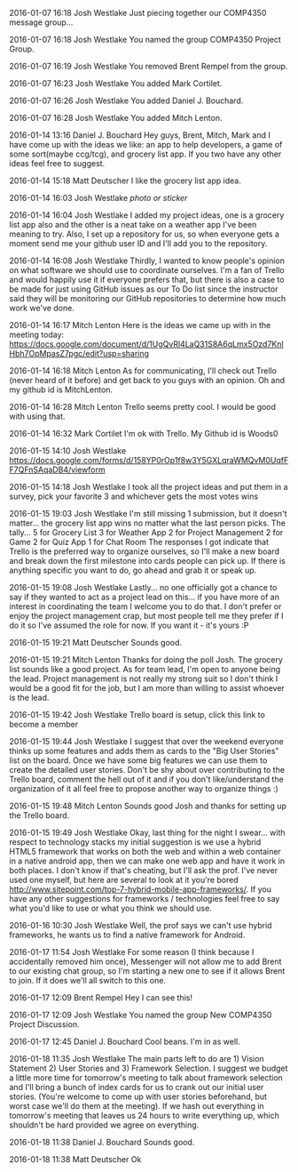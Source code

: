 2016-01-07 16:18
Josh Westlake
Just piecing together our COMP4350 message group...

2016-01-07 16:18
Josh Westlake
You named the group COMP4350 Project Group.

2016-01-07 16:19
Josh Westlake
You removed Brent Rempel from the group.

2016-01-07 16:23
Josh Westlake
You added Mark Cortilet.

2016-01-07 16:26
Josh Westlake
You added Daniel J. Bouchard.

2016-01-07 16:28
Josh Westlake
You added Mitch Lenton.

2016-01-14 13:16
Daniel J. Bouchard
Hey guys, Brent, Mitch, Mark and I have come up with the ideas we like: an app to help developers, a game of some sort(maybe ccg/tcg), and grocery list app. If you two have any other ideas feel free to suggest.

2016-01-14 15:18
Matt Deutscher
I like the grocery list app idea.

2016-01-14 16:03
Josh Westlake
*photo or sticker*

2016-01-14 16:04
Josh Westlake
I added my project ideas, one is a grocery list app also and the other is a neat take on a weather app I've been meaning to try.
Also, I set up a repository for us, so when everyone gets a moment send me your github user ID and I'll add you to the repository.

2016-01-14 16:08
Josh Westlake
Thirdly, I wanted to know people's opinion on what software we should use to coordinate ourselves. I'm a fan of Trello and would happily use it if everyone prefers that, but there is also a case to be made for just using GitHub issues as our To Do list since the instructor said they will be monitoring our GitHub repositories to determine how much work we've done.

2016-01-14 16:17
Mitch Lenton
Here is the ideas we came up with in the meeting today: https://docs.google.com/document/d/1UgQvRl4LaQ31S8A6qLmx5Ozd7KnlHbh7OpMpasZ7pgc/edit?usp=sharing

2016-01-14 16:18
Mitch Lenton
As for communicating, I'll check out Trello (never heard of it before) and get back to you guys with an opinion.
Oh and my github id is MitchLenton.

2016-01-14 16:28
Mitch Lenton
Trello seems pretty cool. I would be good with using that.

2016-01-14 16:32
Mark Cortilet
I'm ok with Trello. My Github id is Woods0

2016-01-15 14:10
Josh Westlake
https://docs.google.com/forms/d/158YP0rOp1f8w3Y5GXLqraWMQvM0UqfFF7QFnSAqaDB4/viewform

2016-01-15 14:18
Josh Westlake
I took all the project ideas and put them in a survey, pick your favorite 3 and whichever gets the most votes wins

2016-01-15 19:03
Josh Westlake
I'm still missing 1 submission, but it doesn't matter... the grocery list app wins no matter what the last person picks. The tally...
5 for Grocery List
3 for Weather App
2 for Project Management
2 for Game
2 for Quiz App
1 for Chat Room
The responses I got indicate that Trello is the preferred way to organize ourselves, so I'll make a new board and break down the first milestone into cards people can pick up. If there is anything specific you want to do, go ahead and grab it or speak up.

2016-01-15 19:08
Josh Westlake
Lastly... no one officially got a chance to say if they wanted to act as a project lead on this... if you have more of an interest in coordinating the team I welcome you to do that. I don't prefer or enjoy the project management crap, but most people tell me they prefer if I do it so I've assumed the role for now. If you want it - it's yours :P

2016-01-15 19:21
Matt Deutscher
Sounds good.

2016-01-15 19:21
Mitch Lenton
Thanks for doing the poll Josh. The grocery list sounds like a good project. As for team lead, I'm open to anyone being the lead. Project management is not really my strong suit so I don't think I would be a good fit for the job, but I am more than willing to assist whoever is the lead.

2016-01-15 19:42
Josh Westlake
Trello board is setup, click this link to become a member

2016-01-15 19:44
Josh Westlake
I suggest that over the weekend everyone thinks up some features and adds them as cards to the "Big User Stories" list on the board. Once we have some big features we can use them to create the detailed user stories.
Don't be shy about over contributing to the Trello board, comment the hell out of it and if you don't like/understand the organization of it all feel free to propose another way to organize things :)

2016-01-15 19:48
Mitch Lenton
Sounds good Josh and thanks for setting up the Trello board.

2016-01-15 19:49
Josh Westlake
Okay, last thing for the night I swear... with respect to technology stacks my initial suggestion is we use a hybrid HTML5 framework that works on both the web and within a web container in a native android app, then we can make one web app and have it work in both places. I don't know if that's cheating, but I'll ask the prof. I've never used one myself, but here are several to look at it you're bored http://www.sitepoint.com/top-7-hybrid-mobile-app-frameworks/. If you have any other suggestions for frameworks / technologies feel free to say what you'd like to use or what you think we should use.

2016-01-16 10:30
Josh Westlake
Well, the prof says we can't use hybrid frameworks, he wants us to find a native framework for Android.

2016-01-17 11:54
Josh Westlake
For some reason (I think because I accidentally removed him once), Messenger will not allow me to add Brent to our existing chat group, so I'm starting a new one to see if it allows Brent to join. If it does we'll all switch to this one.

2016-01-17 12:09
Brent Rempel
Hey I can see this!

2016-01-17 12:09
Josh Westlake
You named the group New COMP4350 Project Discussion.

2016-01-17 12:45
Daniel J. Bouchard
Cool beans. I'm in as well.

2016-01-18 11:35
Josh Westlake
The main parts left to do are 1) Vision Statement 2) User Stories and 3) Framework Selection. I suggest we budget a little more time for tomorrow's meeting to talk about framework selection and I'll bring a bunch of index cards for us to crank out our initial user stories. (You're welcome to come up with user stories beforehand, but worst case we'll do them at the meeting). If we hash out everything in tomorrow's meeting that leaves us 24 hours to write everything up, which shouldn't be hard provided we agree on everything.

2016-01-18 11:38
Daniel J. Bouchard
Sounds good.

2016-01-18 11:38
Matt Deutscher
Ok

